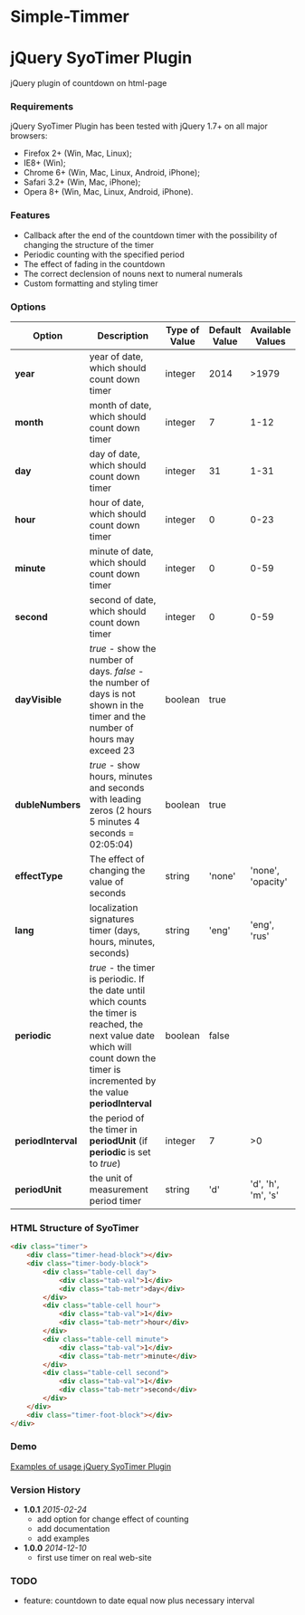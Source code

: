 # Simple-Timmer
jQuery SyoTimer Plugin
========

jQuery plugin of countdown on html-page

### Requirements

jQuery SyoTimer Plugin has been tested with jQuery 1.7+ on all major browsers:
* Firefox 2+ (Win, Mac, Linux);
* IE8+ (Win);
* Chrome 6+ (Win, Mac, Linux, Android, iPhone);
* Safari 3.2+ (Win, Mac, iPhone);
* Opera 8+ (Win, Mac, Linux, Android, iPhone).

### Features

* Callback after the end of the countdown timer with the possibility of changing the structure of the timer
* Periodic counting with the specified period
* The effect of fading in the countdown
* The correct declension of nouns next to numeral numerals
* Custom formatting and styling timer

### Options

|Option          |   Description                         | Type of Value | Default Value | Available Values |
| -------------- | ------------------------------------- | ------------- | ------------- | ---------------- |
|**year**        | year of date, which should count down timer | integer | 2014 | >1979 |
|**month**       | month of date, which should count down timer | integer | 7 | 1-12|
|**day**         | day of date, which should count down timer | integer | 31 | 1-31 |
|**hour**        | hour of date, which should count down timer | integer | 0 | 0-23 |
|**minute**      | minute of date, which should count down timer | integer | 0 | 0-59 |
|**second**      | second of date, which should count down timer | integer | 0 | 0-59 |
|**dayVisible**  | *true* - show the number of days.  *false* - the number of days is not shown in the timer and the number of hours may exceed 23 | boolean | true |  |
|**dubleNumbers**| *true* - show hours, minutes and seconds with leading zeros (2 hours 5 minutes 4 seconds = 02:05:04) | boolean | true |  |
|**effectType**  | The effect of changing the value of seconds | string  | 'none' | 'none',  'opacity' |
|**lang**        | localization signatures timer (days, hours, minutes, seconds) | string  | 'eng'  | 'eng',  'rus' |
|**periodic**    | *true* - the timer is periodic. If the date until which counts the timer is reached, the next value date which will count down the timer is incremented by the value **periodInterval** | boolean | false |  |
|**periodInterval**| the period of the timer in **periodUnit** (if **periodic** is set to *true*) | integer | 7 | >0 |
|**periodUnit**  | the unit of measurement period timer | string | 'd' | 'd',  'h',  'm',  's' |





### HTML Structure of SyoTimer

```html
<div class="timer">
    <div class="timer-head-block"></div>
    <div class="timer-body-block">
        <div class="table-cell day">
            <div class="tab-val">1</div>
            <div class="tab-metr">day</div>
        </div>
        <div class="table-cell hour">
            <div class="tab-val">1</div>
            <div class="tab-metr">hour</div>
        </div>
        <div class="table-cell minute">
            <div class="tab-val">1</div>
            <div class="tab-metr">minute</div>
        </div>
        <div class="table-cell second">
            <div class="tab-val">1</div>
            <div class="tab-metr">second</div>
        </div>
    </div>
    <div class="timer-foot-block"></div>
</div>
```
### Demo

[Examples of usage jQuery SyoTimer Plugin](http://syomochkin.xyz/folio/syotimer/demo.html)

### Version History

* **1.0.1** *2015-02-24*
    - add option for change effect of counting
    - add documentation
    - add examples
* **1.0.0** *2014-12-10*
    - first use timer on real web-site

### TODO

* feature: countdown to date equal now plus necessary interval
